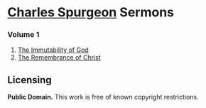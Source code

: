 # [Charles Spurgeon](https://en.wikipedia.org/wiki/Charles_Spurgeon) Sermons

### Volume 1

1. [The Immutability of God](https://github.com/AgapePress/spurgeon-sermons/blob/master/volume-01/sermon-0001.md)
2. [The Remembrance of Christ](https://github.com/AgapePress/spurgeon-sermons/blob/master/volume-01/sermon-0002.md)

## Licensing

**Public Domain.** This work is free of known copyright restrictions.